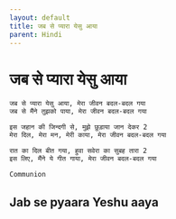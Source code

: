 ```yaml
---
layout: default
title: जब से प्यारा येसु आया
parent: Hindi
---
```

# जब से प्यारा येसु आया
```
जब से प्यारा येसु आया, मेरा जीवन बदल-बदल गया
जब से मैंने तुझको पाया, मेरा जीवन बदल-बदल गया

इस जहान की जिन्दगी से, मुझे छुड़ाया जान देकर 2
मेरा दिल, मेरा मन, मेरी काया, मेरा जीवन बदल-बदल गया

रात का दिल बीत गया, हुवा सवेरा का सुबह तारा 2
इस लिए, मैंने ये गीत गाया, मेरा जीवन बदल-बदल गया
```
`Communion`

## Jab se pyaara Yeshu aaya